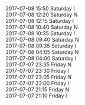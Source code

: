 2017-07-08 15:50 Saturday  I  
2017-07-08 12:20 Saturday  N  
2017-07-08 12:15 Saturday  I  
2017-07-08 10:40 Saturday  N  
2017-07-08 10:35 Saturday  I  
2017-07-08 09:40 Saturday  N  
2017-07-08 09:35 Saturday  I  
2017-07-08 04:05 Saturday  N  
2017-07-08 04:00 Saturday  I  
2017-07-07 23:35 Friday  N  
2017-07-07 23:30 Friday  I  
2017-07-07 23:05 Friday  N  
2017-07-07 23:00 Friday  I  
2017-07-07 21:15 Friday  N  
2017-07-07 21:10 Friday  I  
